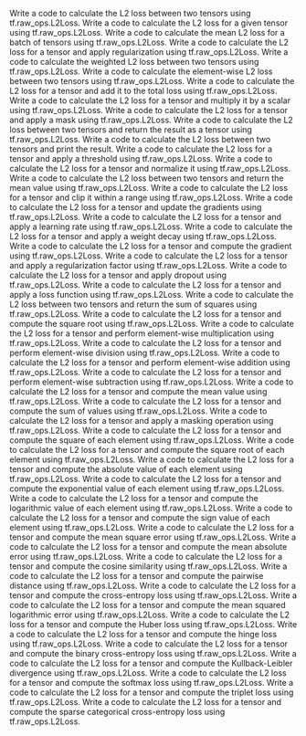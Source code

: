 Write a code to calculate the L2 loss between two tensors using tf.raw_ops.L2Loss.
Write a code to calculate the L2 loss for a given tensor using tf.raw_ops.L2Loss.
Write a code to calculate the mean L2 loss for a batch of tensors using tf.raw_ops.L2Loss.
Write a code to calculate the L2 loss for a tensor and apply regularization using tf.raw_ops.L2Loss.
Write a code to calculate the weighted L2 loss between two tensors using tf.raw_ops.L2Loss.
Write a code to calculate the element-wise L2 loss between two tensors using tf.raw_ops.L2Loss.
Write a code to calculate the L2 loss for a tensor and add it to the total loss using tf.raw_ops.L2Loss.
Write a code to calculate the L2 loss for a tensor and multiply it by a scalar using tf.raw_ops.L2Loss.
Write a code to calculate the L2 loss for a tensor and apply a mask using tf.raw_ops.L2Loss.
Write a code to calculate the L2 loss between two tensors and return the result as a tensor using tf.raw_ops.L2Loss.
Write a code to calculate the L2 loss between two tensors and print the result.
Write a code to calculate the L2 loss for a tensor and apply a threshold using tf.raw_ops.L2Loss.
Write a code to calculate the L2 loss for a tensor and normalize it using tf.raw_ops.L2Loss.
Write a code to calculate the L2 loss between two tensors and return the mean value using tf.raw_ops.L2Loss.
Write a code to calculate the L2 loss for a tensor and clip it within a range using tf.raw_ops.L2Loss.
Write a code to calculate the L2 loss for a tensor and update the gradients using tf.raw_ops.L2Loss.
Write a code to calculate the L2 loss for a tensor and apply a learning rate using tf.raw_ops.L2Loss.
Write a code to calculate the L2 loss for a tensor and apply a weight decay using tf.raw_ops.L2Loss.
Write a code to calculate the L2 loss for a tensor and compute the gradient using tf.raw_ops.L2Loss.
Write a code to calculate the L2 loss for a tensor and apply a regularization factor using tf.raw_ops.L2Loss.
Write a code to calculate the L2 loss for a tensor and apply dropout using tf.raw_ops.L2Loss.
Write a code to calculate the L2 loss for a tensor and apply a loss function using tf.raw_ops.L2Loss.
Write a code to calculate the L2 loss between two tensors and return the sum of squares using tf.raw_ops.L2Loss.
Write a code to calculate the L2 loss for a tensor and compute the square root using tf.raw_ops.L2Loss.
Write a code to calculate the L2 loss for a tensor and perform element-wise multiplication using tf.raw_ops.L2Loss.
Write a code to calculate the L2 loss for a tensor and perform element-wise division using tf.raw_ops.L2Loss.
Write a code to calculate the L2 loss for a tensor and perform element-wise addition using tf.raw_ops.L2Loss.
Write a code to calculate the L2 loss for a tensor and perform element-wise subtraction using tf.raw_ops.L2Loss.
Write a code to calculate the L2 loss for a tensor and compute the mean value using tf.raw_ops.L2Loss.
Write a code to calculate the L2 loss for a tensor and compute the sum of values using tf.raw_ops.L2Loss.
Write a code to calculate the L2 loss for a tensor and apply a masking operation using tf.raw_ops.L2Loss.
Write a code to calculate the L2 loss for a tensor and compute the square of each element using tf.raw_ops.L2Loss.
Write a code to calculate the L2 loss for a tensor and compute the square root of each element using tf.raw_ops.L2Loss.
Write a code to calculate the L2 loss for a tensor and compute the absolute value of each element using tf.raw_ops.L2Loss.
Write a code to calculate the L2 loss for a tensor and compute the exponential value of each element using tf.raw_ops.L2Loss.
Write a code to calculate the L2 loss for a tensor and compute the logarithmic value of each element using tf.raw_ops.L2Loss.
Write a code to calculate the L2 loss for a tensor and compute the sign value of each element using tf.raw_ops.L2Loss.
Write a code to calculate the L2 loss for a tensor and compute the mean square error using tf.raw_ops.L2Loss.
Write a code to calculate the L2 loss for a tensor and compute the mean absolute error using tf.raw_ops.L2Loss.
Write a code to calculate the L2 loss for a tensor and compute the cosine similarity using tf.raw_ops.L2Loss.
Write a code to calculate the L2 loss for a tensor and compute the pairwise distance using tf.raw_ops.L2Loss.
Write a code to calculate the L2 loss for a tensor and compute the cross-entropy loss using tf.raw_ops.L2Loss.
Write a code to calculate the L2 loss for a tensor and compute the mean squared logarithmic error using tf.raw_ops.L2Loss.
Write a code to calculate the L2 loss for a tensor and compute the Huber loss using tf.raw_ops.L2Loss.
Write a code to calculate the L2 loss for a tensor and compute the hinge loss using tf.raw_ops.L2Loss.
Write a code to calculate the L2 loss for a tensor and compute the binary cross-entropy loss using tf.raw_ops.L2Loss.
Write a code to calculate the L2 loss for a tensor and compute the Kullback-Leibler divergence using tf.raw_ops.L2Loss.
Write a code to calculate the L2 loss for a tensor and compute the softmax loss using tf.raw_ops.L2Loss.
Write a code to calculate the L2 loss for a tensor and compute the triplet loss using tf.raw_ops.L2Loss.
Write a code to calculate the L2 loss for a tensor and compute the sparse categorical cross-entropy loss using tf.raw_ops.L2Loss.